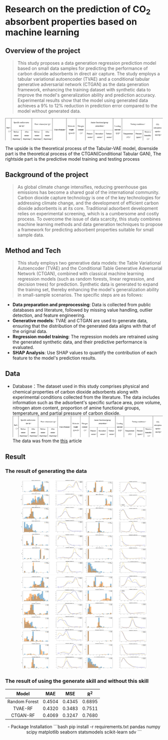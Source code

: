 # Research on the prediction of CO<sub>2</sub> absorbent properties based on machine learning

## Overview of the project
> This study proposes a data generation regression prediction model based on small data samples for predicting the performance of carbon dioxide adsorbents in direct air capture. The study employs a tabular variational autoencoder (TVAE) and a conditional tabular generative adversarial network (CTGAN) as the data generation framework, enhancing the training dataset with synthetic data to improve the model's generalization ability and prediction accuracy. Experimental results show that the model using generated data achieves a 9% to 12% reduction in prediction error compared to the model without generated data.
> 
<p align="center">
<img src="image\label.png"/>
</p>

The upside is the theoretical process of the Tabular-VAE model, downside part is the theoretical process of the CTGAN(Conditional Tabular GAN), The rightside part is the predictive model training and testing process

## Background of the project
> As global climate change intensifies, reducing greenhouse gas emissions has become a shared goal of the international community. Carbon dioxide capture technology is one of the key technologies for addressing climate change, and the development of efficient carbon dioxide adsorbents is at its core. Traditional adsorbent development relies on experimental screening, which is a cumbersome and costly process. To overcome the issue of data scarcity, this study combines machine learning methods and data generation techniques to propose a framework for predicting adsorbent properties suitable for small sample data.

## Method and Tech
> This study employs two generative data models: the Table Variational Autoencoder (TVAE) and the Conditional Table Generative Adversarial Network (CTGAN), combined with classical machine learning regression models (such as random forests, linear regression, and decision trees) for prediction. Synthetic data is generated to expand the training set, thereby enhancing the model's generalization ability in small-sample scenarios. The specific steps are as follows:
- **Data preparation and preprocessing**: Data is collected from public databases and literature, followed by missing value handling, outlier detection, and feature engineering.
- **Generative models**: TVAE and CTGAN are used to generate data, ensuring that the distribution of the generated data aligns with that of the original data.
- **Regression model training**: The regression models are retrained using the generated synthetic data, and their predictive performance is evaluated.
- **SHAP Analysis**: Use SHAP values to quantify the contribution of each feature to the model's prediction results.

## Data
- Database：The dataset used in this study comprises physical and chemical properties of carbon dioxide adsorbents along with experimental conditions collected from the literature. The data includes information such as the adsorbent's specific surface area, pore volume, nitrogen atom content, proportion of amine functional groups, temperature, and partial pressure of carbon dioxide.
![datalabel](image\README\label.png)
The data was from the [this](https://www.sciencedirect.com/science/article/pii/S2666546825000096#sec0015) article

## Result
### The result of generating the data

<p float="left", align="center">
  <img src="image\README\rs1_1.png" width="200" />
  <img src="image\README\rs1_2.png" width="200" />
  <img src="image\README\rs2_1.png" width="200" />
  <img src="image\README\rs2_2.png" width="200" />
</p>

### The result of using the generate skill and without this skill
<div align="center">

|Model|MAE|MSE|R<sup>2</sup>|
|:---:|:---:|:---:|:---:|
|Random Forest|0.4504|0.4345|0.6895|
|TVAE-RF|0.4320|0.3483|0.7511|
|CTGAN-RF|0.4069|0.3247|0.7680|

</p>
- Package Installation
```bash
pip install -r requirements.txt
pandas
numpy
scipy
matplotlib
seaborn
statsmodels
scikit-learn
sdv
```
